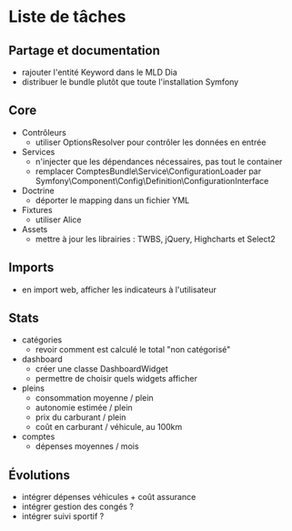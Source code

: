 # Liste de tâches

## Partage et documentation

- rajouter l'entité Keyword dans le MLD Dia
- distribuer le bundle plutôt que toute l'installation Symfony

## Core

- Contrôleurs
    - utiliser OptionsResolver pour contrôler les données en entrée
- Services
    - n'injecter que les dépendances nécessaires, pas tout le container
    - remplacer ComptesBundle\Service\ConfigurationLoader par Symfony\Component\Config\Definition\ConfigurationInterface
- Doctrine
    - déporter le mapping dans un fichier YML
- Fixtures
    - utiliser Alice
- Assets
    - mettre à jour les librairies : TWBS, jQuery, Highcharts et Select2

## Imports

- en import web, afficher les indicateurs à l'utilisateur

## Stats

- catégories
    - revoir comment est calculé le total "non catégorisé"
- dashboard
    - créer une classe DashboardWidget
    - permettre de choisir quels widgets afficher
- pleins
    - consommation moyenne / plein
    - autonomie estimée / plein
    - prix du carburant / plein
    - coût en carburant / véhicule, au 100km
- comptes
    - dépenses moyennes / mois

## Évolutions

- intégrer dépenses véhicules + coût assurance
- intégrer gestion des congés ?
- intégrer suivi sportif ?
